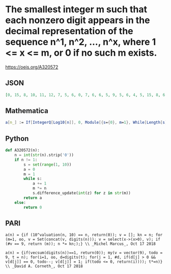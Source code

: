 # The smallest integer m such that each nonzero digit appears in the decimal representation of the sequence n^1, n^2, \.\.\., n^x, where 1 <\= x <\= m, or 0 if no such m exists\.
https://oeis.org/A320572
## JSON
```JSON
[0, 15, 8, 10, 11, 12, 7, 5, 6, 0, 7, 6, 6, 5, 9, 5, 6, 4, 5, 15, 8, 6, 4, 5, 8, 5, 4, 5, 7, 8, 7, 7, 6, 8, 7, 6, 6, 5, 6, 10, 7, 6, 6, 5, 6, 6, 5, 7, 6, 11, 6, 6, 6, 4, 5, 7, 4, 5, 4, 12, 4, 6, 7, 7, 8, 4, 4, 5, 3, 7, 4, 5, 6, 7, 6, 4, 5, 6, 4, 5, 6, 5, 4, 4, 6, 5, 5, 4, 7, 6, 4, 5, 4, 6, 4, 4, 4, 6]
```
## Mathematica
```Mathematica
a[n_] := If[IntegerQ[Log10[n]], 0, Module[{s={0}, m=1}, While[Length[s]<10, s=DeleteDuplicates@Catenate[{s,IntegerDigits[n^m]}]; m++]; m-1]]; Array[a,100] (* _Amiram Eldar_, Nov 14 2018 *)
```
## Python
```Python
def A320572(n):
    n = int(str(n).strip('0'))
    if n != 1:
        s = set(range(1, 10))
        a = 0
        m = 1
        while s:
            a += 1
            m *= n
            s.difference_update(int(z) for z in str(m))
        return a
    else:
        return 0
```
## PARI
```PARI
a(n) = {if (10^valuation(n, 10) == n, return(0)); v = []; kn = n; for (m=1, oo, v = Set(concat(v, digits(n))); v = select(x->(x>0), v); if (#v == 9, return (m)); n *= kn;);} \\ _Michel Marcus_, Oct 17 2018
```
```PARI
a(n) = {if(vecsum(digits(n))==1, return(0)); my(v = vector(9), todo = 9, t = n); for(i=1, oo, d=digits(t); for(j = 1, #d, if(d[j] > 0 && v[d[j]] == 0, todo--; v[d[j]] = 1; if(todo <= 0, return(i)))); t*=n)} \\ _David A. Corneth_, Oct 17 2018
```
